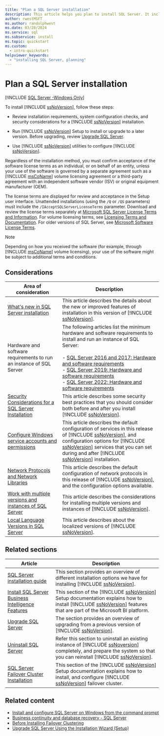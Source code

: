 ```yaml
---
title: "Plan a SQL Server installation"
description: This article helps you plan to install SQL Server. It includes links to resources needed for SQL Server installation.
author: rwestMSFT
ms.author: randolphwest
ms.date: 03/28/2024
ms.service: sql
ms.subservice: install
ms.topic: quickstart
ms.custom:
  - intro-quickstart
helpviewer_keywords:
  - "installing SQL Server, planning"
---
```

# Plan a SQL Server installation

[!INCLUDE [SQL Server -Windows Only](../../includes/applies-to-version/sql-windows-only.md)]

To install [!INCLUDE [ssNoVersion](../../includes/ssnoversion-md.md)], follow these steps:

- Review installation requirements, system configuration checks, and security considerations for a [!INCLUDE [ssNoVersion](../../includes/ssnoversion-md.md)] installation.

- Run [!INCLUDE [ssNoVersion](../../includes/ssnoversion-md.md)] Setup to install or upgrade to a later version. Before upgrading, review [Upgrade SQL Server](../../database-engine/install-windows/upgrade-sql-server.md).

- Use [!INCLUDE [ssNoVersion](../../includes/ssnoversion-md.md)] utilities to configure [!INCLUDE [ssNoVersion](../../includes/ssnoversion-md.md)].

Regardless of the installation method, you must confirm acceptance of the software license terms as an individual, or on behalf of an entity, unless your use of the software is governed by a separate agreement such as a [!INCLUDE [msCoName](../../includes/msconame-md.md)] volume licensing agreement or a third-party agreement with an independent software vendor (ISV) or original equipment manufacturer (OEM).

The license terms are displayed for review and acceptance in the Setup user interface. Unattended installations (using the `/Q` or `/QS` parameters) must include the `/IAcceptSQLServerLicenseTerms` parameter. Download and review the license terms separately at [Microsoft SQL Server License Terms and Information](https://www.microsoft.com/en-ca/licensing/product-licensing/sql-server?rtc=1). For volume licensing terms, see [Licensing Terms and Documentation](https://www.microsoft.com/licensing/docs?redirected=true&Mode=3&DocumentTypeId=53). For older versions of SQL Server, see [Microsoft Software License Terms](https://www.microsoft.com/en-ca/useterms).

> [!NOTE]  
> Depending on how you received the software (for example, through [!INCLUDE [msCoName](../../includes/msconame-md.md)] volume licensing), your use of the software might be subject to additional terms and conditions.

## Considerations

| Area of consideration | Description |
| --- | --- |
|  [What's new in SQL Server installation](what-s-new-in-sql-server-installation.md) | This article describes the details about the new or improved features of installation in this version of [!INCLUDE [ssNoVersion](../../includes/ssnoversion-md.md)]. |
| Hardware and software requirements to run an instance of SQL Server | The following articles list the minimum hardware and software requirements to install and run an instance of SQL Server:<br /><br />- [SQL Server 2016 and 2017: Hardware and software requirements](hardware-and-software-requirements-for-installing-sql-server.md)<br />- [SQL Server 2019: Hardware and software requirements](hardware-and-software-requirements-for-installing-sql-server-2019.md)<br />- [SQL Server 2022: Hardware and software requirements](hardware-and-software-requirements-for-installing-sql-server-2022.md) |
| [Security Considerations for a SQL Server Installation](security-considerations-for-a-sql-server-installation.md) | This article describes some security best practices that you should consider both before and after you install [!INCLUDE [ssNoVersion](../../includes/ssnoversion-md.md)]. |
| [Configure Windows service accounts and permissions](../../database-engine/configure-windows/configure-windows-service-accounts-and-permissions.md) | This article describes the default configuration of services in this release of [!INCLUDE [ssNoVersion](../../includes/ssnoversion-md.md)], and configuration options for [!INCLUDE [ssNoVersion](../../includes/ssnoversion-md.md)] services that you can set during and after [!INCLUDE [ssNoVersion](../../includes/ssnoversion-md.md)] installation. |
| [Network Protocols and Network Libraries](network-protocols-and-network-libraries.md) | This article describes the default configuration of network protocols in this release of [!INCLUDE [ssNoVersion](../../includes/ssnoversion-md.md)], and the configuration options available. |
| [Work with multiple versions and instances of SQL Server](work-with-multiple-versions-and-instances-of-sql-server.md) | This article describes the considerations for installing multiple versions and instances of [!INCLUDE [ssNoVersion](../../includes/ssnoversion-md.md)]. |
| [Local Language Versions in SQL Server](local-language-versions-in-sql-server.md) | This article describes about the localized versions of [!INCLUDE [ssNoVersion](../../includes/ssnoversion-md.md)]. |

## Related sections

| Article | Description |
| --- | --- |
| [SQL Server installation guide](../../database-engine/install-windows/install-sql-server.md) | This section provides an overview of different installation options we have for installing [!INCLUDE [ssNoVersion](../../includes/ssnoversion-md.md)]. |
| [Install SQL Server Business Intelligence Features](install-sql-server-business-intelligence-features.md) | This section of the [!INCLUDE [ssNoVersion](../../includes/ssnoversion-md.md)] Setup documentation explains how to install [!INCLUDE [ssNoVersion](../../includes/ssnoversion-md.md)] features that are part of the Microsoft BI platform. |
| [Upgrade SQL Server](../../database-engine/install-windows/upgrade-sql-server.md) | The section provides an overview of upgrading from a previous version of [!INCLUDE [ssNoVersion](../../includes/ssnoversion-md.md)]. |
| [Uninstall SQL Server](uninstall-sql-server.md) | Refer this section to uninstall an existing instance of [!INCLUDE [ssNoversion](../../includes/ssnoversion-md.md)] completely, and prepare the system so that you can reinstall [!INCLUDE [ssNoVersion](../../includes/ssnoversion-md.md)]. |
| [SQL Server Failover Cluster Installation](../failover-clusters/install/sql-server-failover-cluster-installation.md) | This section of the [!INCLUDE [ssNoVersion](../../includes/ssnoversion-md.md)] Setup documentation explains how to install, and configure [!INCLUDE [ssNoVersion](../../includes/ssnoversion-md.md)] failover cluster. |

## Related content

- [Install and configure SQL Server on Windows from the command prompt](../../database-engine/install-windows/install-sql-server-from-the-command-prompt.md)
- [Business continuity and database recovery - SQL Server](../../database-engine/sql-server-business-continuity-dr.md)
- [Before Installing Failover Clustering](../failover-clusters/install/before-installing-failover-clustering.md)
- [Upgrade SQL Server Using the Installation Wizard (Setup)](../../database-engine/install-windows/upgrade-sql-server-using-the-installation-wizard-setup.md)
